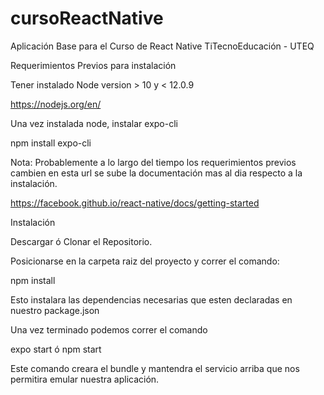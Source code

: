 # cursoReactNative
Aplicación Base para el Curso de React Native TiTecnoEducación - UTEQ


Requerimientos Previos para instalación

Tener instalado Node version > 10 y < 12.0.9

https://nodejs.org/en/

Una vez instalada node, instalar expo-cli

npm install expo-cli

Nota: Probablemente a lo largo del tiempo los requerimientos previos cambien en esta url 
      se sube la documentación mas al dia respecto a la instalación.
      
https://facebook.github.io/react-native/docs/getting-started


Instalación

Descargar ó Clonar el Repositorio.

Posicionarse en la carpeta raiz del proyecto y correr el comando:

npm install

Esto instalara las dependencias necesarias que esten declaradas en nuestro package.json

Una vez terminado podemos correr el comando 

expo start ó npm start

Este comando creara el bundle y mantendra el servicio arriba que nos permitira emular nuestra aplicación.

